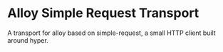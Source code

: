 # Alloy Simple Request Transport

A transport for alloy based on simple-request, a small HTTP client built around
hyper.

